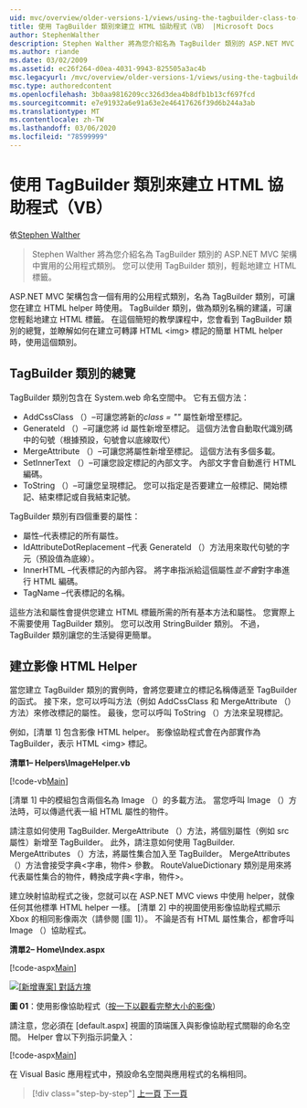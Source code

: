 ```yaml
---
uid: mvc/overview/older-versions-1/views/using-the-tagbuilder-class-to-build-html-helpers-vb
title: 使用 TagBuilder 類別來建立 HTML 協助程式（VB） |Microsoft Docs
author: StephenWalther
description: Stephen Walther 將為您介紹名為 TagBuilder 類別的 ASP.NET MVC 架構中實用的公用程式類別。 您可以輕鬆地使用 TagBuilder 類別 。
ms.author: riande
ms.date: 03/02/2009
ms.assetid: ec26f264-d0ea-4031-9943-825505a3ac4b
msc.legacyurl: /mvc/overview/older-versions-1/views/using-the-tagbuilder-class-to-build-html-helpers-vb
msc.type: authoredcontent
ms.openlocfilehash: 3b0aa9816209cc326d3dea4b8dfb1b13cf697fcd
ms.sourcegitcommit: e7e91932a6e91a63e2e46417626f39d6b244a3ab
ms.translationtype: MT
ms.contentlocale: zh-TW
ms.lasthandoff: 03/06/2020
ms.locfileid: "78599999"
---
```

# <a name="using-the-tagbuilder-class-to-build-html-helpers-vb"></a>使用 TagBuilder 類別來建立 HTML 協助程式（VB）

依[Stephen Walther](https://github.com/StephenWalther)

> Stephen Walther 將為您介紹名為 TagBuilder 類別的 ASP.NET MVC 架構中實用的公用程式類別。 您可以使用 TagBuilder 類別，輕鬆地建立 HTML 標籤。

ASP.NET MVC 架構包含一個有用的公用程式類別，名為 TagBuilder 類別，可讓您在建立 HTML helper 時使用。 TagBuilder 類別，做為類別名稱的建議，可讓您輕鬆地建立 HTML 標籤。 在這個簡短的教學課程中，您會看到 TagBuilder 類別的總覽，並瞭解如何在建立可轉譯 HTML &lt;img&gt; 標記的簡單 HTML helper 時，使用這個類別。

## <a name="overview-of-the-tagbuilder-class"></a>TagBuilder 類別的總覽

TagBuilder 類別包含在 System.web 命名空間中。 它有五個方法：

- AddCssClass （）–可讓您將新的*class = ""* 屬性新增至標記。
- GenerateId （）–可讓您將 id 屬性新增至標記。 這個方法會自動取代識別碼中的句號（根據預設，句號會以底線取代）
- MergeAttribute （）–可讓您將屬性新增至標記。 這個方法有多個多載。
- SetInnerText （）–可讓您設定標記的內部文字。 內部文字會自動進行 HTML 編碼。
- ToString （）–可讓您呈現標記。 您可以指定是否要建立一般標記、開始標記、結束標記或自我結束記號。

TagBuilder 類別有四個重要的屬性：

- 屬性–代表標記的所有屬性。
- IdAttributeDotReplacement –代表 GenerateId （）方法用來取代句號的字元（預設值為底線）。
- InnerHTML –代表標記的內部內容。 將字串指派給這個屬性*並不會*對字串進行 HTML 編碼。
- TagName –代表標記的名稱。

這些方法和屬性會提供您建立 HTML 標籤所需的所有基本方法和屬性。 您實際上不需要使用 TagBuilder 類別。 您可以改用 StringBuilder 類別。 不過，TagBuilder 類別讓您的生活變得更簡單。

## <a name="creating-an-image-html-helper"></a>建立影像 HTML Helper

當您建立 TagBuilder 類別的實例時，會將您要建立的標記名稱傳遞至 TagBuilder 的函式。 接下來，您可以呼叫方法（例如 AddCssClass 和 MergeAttribute （）方法）來修改標記的屬性。 最後，您可以呼叫 ToString （）方法來呈現標記。

例如，[清單 1] 包含影像 HTML helper。 影像協助程式會在內部實作為 TagBuilder，表示 HTML &lt;img&gt; 標記。

**清單1– Helpers\ImageHelper.vb**

[!code-vb[Main](using-the-tagbuilder-class-to-build-html-helpers-vb/samples/sample1.vb)]

[清單 1] 中的模組包含兩個名為 Image （）的多載方法。 當您呼叫 Image （）方法時，可以傳遞代表一組 HTML 屬性的物件。

請注意如何使用 TagBuilder. MergeAttribute （）方法，將個別屬性（例如 src 屬性）新增至 TagBuilder。 此外，請注意如何使用 TagBuilder. MergeAttributes （）方法，將屬性集合加入至 TagBuilder。 MergeAttributes （）方法會接受字典&lt;字串，物件&gt; 參數。 RouteValueDictionary 類別是用來將代表屬性集合的物件，轉換成字典&lt;字串，物件&gt;。

建立映射協助程式之後，您就可以在 ASP.NET MVC views 中使用 helper，就像任何其他標準 HTML helper 一樣。 [清單 2] 中的視圖使用影像協助程式顯示 Xbox 的相同影像兩次（請參閱 [圖 1]）。 不論是否有 HTML 屬性集合，都會呼叫 Image （）協助程式。

**清單2– Home\Index.aspx**

[!code-aspx[Main](using-the-tagbuilder-class-to-build-html-helpers-vb/samples/sample2.aspx)]

[![[新增專案] 對話方塊](using-the-tagbuilder-class-to-build-html-helpers-vb/_static/image1.jpg)](using-the-tagbuilder-class-to-build-html-helpers-vb/_static/image1.png)

**圖 01**：使用影像協助程式（[按一下以觀看完整大小的影像](using-the-tagbuilder-class-to-build-html-helpers-vb/_static/image2.png)）

請注意，您必須在 [default.aspx] 視圖的頂端匯入與影像協助程式關聯的命名空間。 Helper 會以下列指示詞彙入：

[!code-aspx[Main](using-the-tagbuilder-class-to-build-html-helpers-vb/samples/sample3.aspx)]

在 Visual Basic 應用程式中，預設命名空間與應用程式的名稱相同。

> [!div class="step-by-step"]
> [上一頁](creating-custom-html-helpers-vb.md)
> [下一頁](creating-page-layouts-with-view-master-pages-vb.md)

